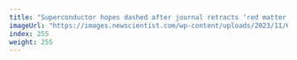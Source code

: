 ```yaml
---
title: "Superconductor hopes dashed after journal retracts ‘red matter’ study"
imageUrl: "https://images.newscientist.com/wp-content/uploads/2023/11/08121441/SEI_179191135.jpg?width=788"
index: 255
weight: 255
---
```

